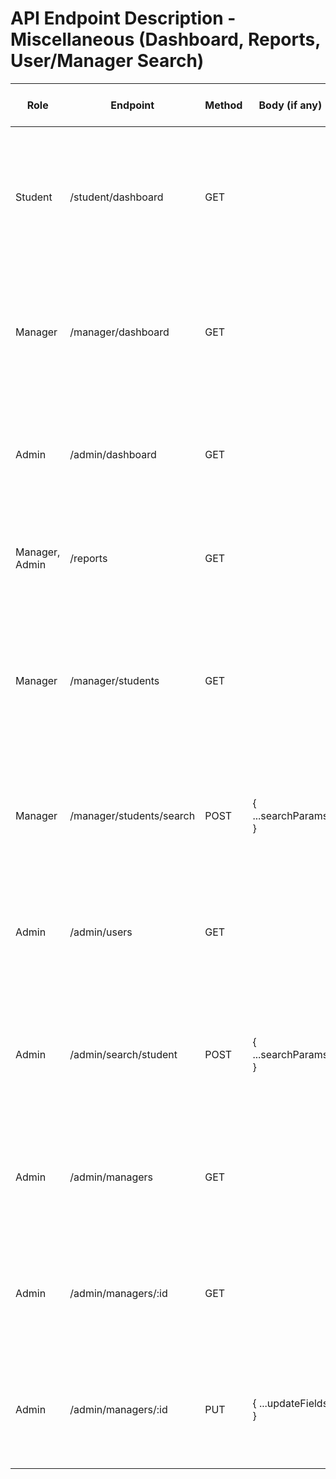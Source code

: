 # API Endpoint Description - Miscellaneous (Dashboard, Reports, User/Manager Search)

| Role    | Endpoint         | Method | Body (if any) | Description (VN)                       | Sample Res Data                  |
|---------|------------------|--------|---------------|----------------------------------------|----------------------------------|
| Student | /student/dashboard | GET | | Lấy bảng điều khiển của học viên <br><br>**Lưu ý:**<br>- Trả về thông tin tổng quan cho học viên.<br> | { status, message } |
| Manager | /manager/dashboard | GET | | Lấy bảng điều khiển của quản lý <br><br>**Lưu ý:**<br>- Trả về thông tin tổng quan cho quản lý.<br> | { status, message } |
| Admin | /admin/dashboard | GET | | Lấy bảng điều khiển admin <br><br>**Lưu ý:**<br>- Trả về thông tin tổng quan cho admin.<br> | { status, message } |
| Manager, Admin | /reports | GET | | Lấy dữ liệu báo cáo <br><br>**Lưu ý:**<br>- Chỉ dành cho quản lý và admin.<br> | { status, message } |
| Manager | /manager/students | GET | | Lấy danh sách sinh viên quản lý <br><br>**Lưu ý:**<br>- Trả về danh sách sinh viên thuộc quyền quản lý.<br> | [ { id, name, ... } ] |
| Manager | /manager/students/search | POST | { ...searchParams } | Tìm kiếm sinh viên <br><br>**Lưu ý:**<br>- Cho phép tìm kiếm sinh viên theo các tiêu chí.<br> | [ { id, name, ... } ] |
| Admin | /admin/users | GET | | Lấy tất cả người dùng <br><br>**Lưu ý:**<br>- Trả về danh sách tất cả user trong hệ thống.<br> | [ { id, name, email, role, ... } ] |
| Admin | /admin/search/student | POST | { ...searchParams } | Tìm kiếm sinh viên (admin) <br><br>**Lưu ý:**<br>- Cho phép tìm kiếm sinh viên theo các tiêu chí.<br> | [ { id, name, ... } ] |
| Admin | /admin/managers | GET | | Lấy danh sách quản lý viên <br><br>**Lưu ý:**<br>- Trả về danh sách các manager.<br> | [ { id, name, ... } ] |
| Admin | /admin/managers/:id | GET | | Lấy chi tiết quản lý viên <br><br>**Lưu ý:**<br>- Trả về thông tin chi tiết của manager.<br> | { id, name, ... } |
| Admin | /admin/managers/:id | PUT | { ...updateFields } | Cập nhật thông tin quản lý viên <br><br>**Lưu ý:**<br>- Chỉ admin mới được cập nhật.<br> | { message } |